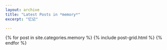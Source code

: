 ```yaml
---
layout: archive
title: "Latest Posts in *memory*"
excerpt: "忆记"

---
```


<div class="tiles">
{% for post in site.categories.memory %}
	{% include post-grid.html %}
{% endfor %}
</div><!-- /.tiles -->
